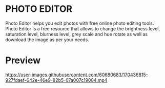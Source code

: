 # PHOTO EDITOR
Photo Editor helps you edit photos with 
free online photo editing tools. Photo Editor is a free 
resource that allows to change the brightness level, 
saturation level, blurness level, grey scale and hue 
rotate as well as download the image as per your needs.

# Preview

https://user-images.githubusercontent.com/60680683/170436815-927fdaef-642e-46e9-82b5-07a007c19084.mp4
